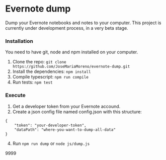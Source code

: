 # Evernote dump

Dump your Evernote notebooks and notes to your computer. This project is currently under development process, in a very beta stage.

### Installation
You need to have git, node and npm installed on your computer.

1. Clone the repo: `git clone https://github.com/JoseMariaMoreno/evernote-dump.git`
2. Install the dependencies: `npm install`
3. Compile typescript: `npm run compile`
4. Run tests: `npm test`

### Execute

1. Get a developer token from your Evernote accound.
2. Create a json config file named config.json with this structure:
```
{
    "token": "your-developer-token",
    "dataPath": "where-you-want-to-dump-all-data"
}
```
4. Run `npm run dump` or `node js/dump.js`


9999